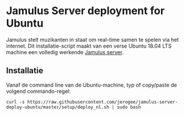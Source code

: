 Jamulus Server deployment for Ubuntu
====================================

Jamulus stelt muzikanten in staat om real-time samen te spelen via het internet.
Dit installatie-script maakt van een verse Ubuntu 18.04 LTS machine een volledig werkende [Jamulus server](https://sourceforge.net/projects/llcon/).

Installatie
-----------

Vanaf de command line van de Ubuntu-machine, typ of copy/paste de volgend commando-regel:

```console
curl -s https://raw.githubusercontent.com/jerogee/jamulus-server-deploy-ubuntu/master/setup/deploy_nl.sh | sudo bash
```
